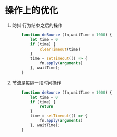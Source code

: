 # 操作上的优化
1. 防抖 行为结束之后的操作
    ~~~javascript
        function deBounce (fn,waitTime = 1000) {
            let time = 0
            if (time) {
                clearTimeout(time)
            }
            time = setTimeout(() => {
                fn.apply(arguments)
            }, waitTime);
        }
    ~~~
2. 节流是每隔一段时间操作 
    ~~~javascript
        function deBounce (fn,waitTime = 1000) {
            let time = 0
            if (time) {
                return
            }
            time = setTimeout(() => {
                fn.apply(arguments)
            }, waitTime);
        }
    ~~~